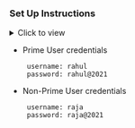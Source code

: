 ### Set Up Instructions

<details>
<summary>Click to view</summary>

- Download dependencies by running `npm install`
- Start up the app using `npm start`
</details>


- Prime User credentials

  ```text
   username: rahul
   password: rahul@2021
  ```

- Non-Prime User credentials

  ```text
   username: raja
   password: raja@2021
  ```

</details>
